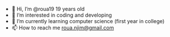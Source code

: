 - 👋 Hi, I’m @roua19 19 years old 
- 👀 I’m interested in coding and developing
- 🌱 I’m currently learning computer science (first year in college)
- 📫 How to reach me roua.njim@gmail.com

<!---
roua19/roua19 is a ✨ special ✨ repository because its `README.md` (this file) appears on your GitHub profile.
You can click the Preview link to take a look at your changes.
--->
